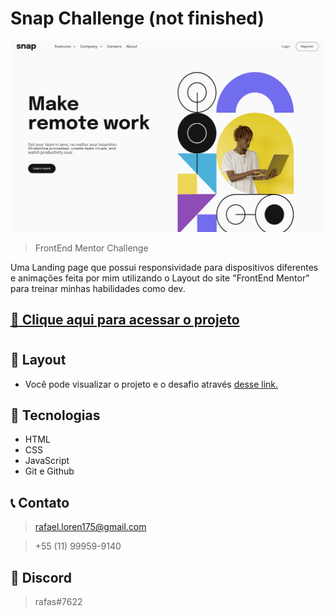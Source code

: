 # Snap Challenge (not finished)
 
![preview](./.github/preview.png)

> FrontEnd Mentor Challenge

Uma Landing page que possui responsividade para dispositivos diferentes e animações feita por mim utilizando o Layout do site "FrontEnd Mentor" para treinar minhas habilidades como dev.


## [🔗 Clique aqui para acessar o projeto](https://loren175.github.io/snap)

#

## 📕 Layout
- Você pode visualizar o projeto e o desafio através [desse link.](https://www.frontendmentor.io/challenges/intro-section-with-dropdown-navigation-ryaPetHE5)

## 🚀 Tecnologias

- HTML
- CSS
- JavaScript
- Git e Github

## 📞 Contato

>rafael.loren175@gmail.com

>+55 (11) 99959-9140


## 👾 Discord

>rafas#7622